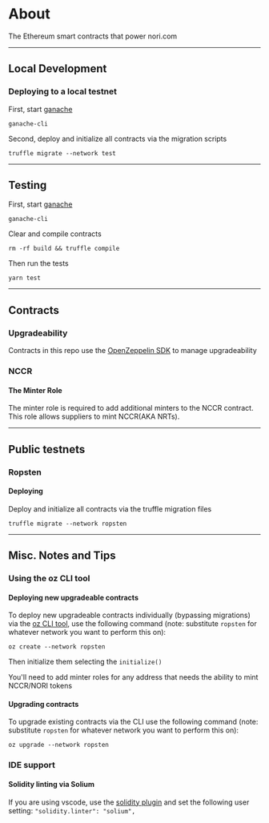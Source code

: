 # About

The Ethereum smart contracts that power nori.com

---
## Local Development

### Deploying to a local testnet

First, start [ganache](https://github.com/trufflesuite/ganache-cli)

```
ganache-cli
```

Second, deploy and initialize all contracts via the migration scripts

```
truffle migrate --network test
```
---

## Testing

First, start [ganache](https://github.com/trufflesuite/ganache-cli)

```
ganache-cli
```

Clear and compile contracts

```
rm -rf build && truffle compile
```

Then run the tests

```
yarn test
```
---

## Contracts

### Upgradeability

Contracts in this repo use the [OpenZeppelin SDK](https://github.com/OpenZeppelin/openzeppelin-sdk/tree/master/packages/docs#readme) to manage upgradeability

### NCCR

#### The Minter Role

The minter role is required to add additional minters to the NCCR contract. This role allows suppliers to mint NCCR(AKA NRTs).

---

## Public testnets

### Ropsten
#### Deploying

Deploy and initialize all contracts via the truffle migration files

```
truffle migrate --network ropsten
```

---

## Misc. Notes and Tips

### Using the oz CLI tool

#### Deploying new upgradeable contracts

To deploy new upgradeable contracts individually (bypassing migrations) via the [oz CLI tool](https://docs.openzeppelin.com/cli/2.8/), use the following command (note: substitute `ropsten` for whatever network you want to perform this on):

```
oz create --network ropsten
```

Then initialize them selecting the `initialize()`

You'll need to add minter roles for any address that needs the ability to mint NCCR/NORI tokens

#### Upgrading contracts

To upgrade existing contracts via the CLI use the following command (note: substitute `ropsten` for whatever network you want to perform this on):

```
oz upgrade --network ropsten
```

### IDE support

#### Solidity linting via Solium

If you are using vscode, use the [solidity plugin](https://marketplace.visualstudio.com/items?itemName=JuanBlanco.solidity) and set the following user setting: `"solidity.linter": "solium",`
